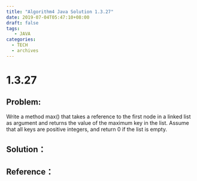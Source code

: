 ```yaml
---
title: "Algorithm4 Java Solution 1.3.27"
date: 2019-07-04T05:47:10+08:00
draft: false
tags:
   - JAVA
categories:
  - TECH
  - archives
---
```



# 1.3.27

## Problem:

Write a method max() that takes a reference to the first node in a linked list as argument and returns the value of the maximum key in the list. Assume that all keys are positive integers, and return 0 if the list is empty.

## Solution：


## Reference：



